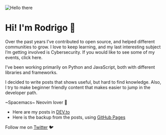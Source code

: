 ![Hello there](https://media.giphy.com/media/3ornk57KwDXf81rjWM/giphy.gif)

# Hi! I'm Rodrigo :wave:

Over the past years I’ve contributed to open source, and helped different communities to grow. I love to keep learning, and my last interesting subject I’m getting involved is Cybersecurity. If you would like to see some of my events, click here.

I’ve been working primarily on Python and JavaScript, both with different libraries and frameworks.

I decided to write posts that shows useful, but hard to find knowledge. Also, I try to make beginner friendly content that makes easier to jump in the developer path.

~Spacemacs~ Neovim lover 💜

- Here are my posts in [DEV.to](https://dev.to/roeeyn)
- Here is the backup from the posts, using [GitHub Pages](https://roeeyn.github.io/roeeyn_blog/)

Follow me on [Twitter](https://twitter.com/roeeyn) 🐦
